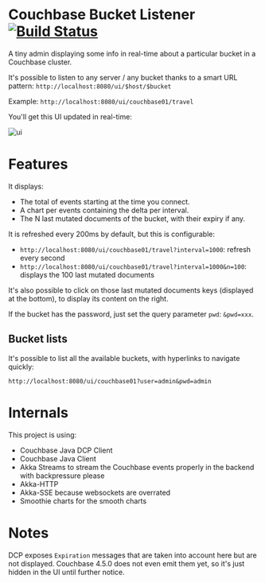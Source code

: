 # Couchbase Bucket Listener [![Build Status](https://travis-ci.org/chtefi/couchbase-bucket-listener.svg?branch=master)](https://travis-ci.org/chtefi/couchbase-bucket-listener)

A tiny admin displaying some info in real-time about a particular bucket in a Couchbase cluster.

It's possible to listen to any server / any bucket thanks to a smart URL pattern:
`http://localhost:8080/ui/$host/$bucket`

Example: `http://localhost:8080/ui/couchbase01/travel`

You'll get this UI updated in real-time:

![ui](ui.gif)

# Features

It displays:
- The total of events starting at the time you connect.
- A chart per events containing the delta per interval.
- The N last mutated documents of the bucket, with their expiry if any.

It is refreshed every 200ms by default, but this is configurable:
- `http://localhost:8080/ui/couchbase01/travel?interval=1000`: refresh every second
- `http://localhost:8080/ui/couchbase01/travel?interval=1000&n=100`: displays the 100 last mutated documents
 
It's also possible to click on those last mutated documents keys (displayed at the bottom), to display its content on the right.

If the bucket has the password, just set the query parameter `pwd`: `&pwd=xxx`.

## Bucket lists

It's possible to list all the available buckets, with hyperlinks to navigate quickly:

`http://localhost:8080/ui/couchbase01?user=admin&pwd=admin`

# Internals

This project is using:

- Couchbase Java DCP Client
- Couchbase Java Client
- Akka Streams to stream the Couchbase events properly in the backend with backpressure please 
- Akka-HTTP
- Akka-SSE because websockets are overrated
- Smoothie charts for the smooth charts

# Notes

DCP exposes `Expiration` messages that are taken into account here but are not displayed.
Couchbase 4.5.0 does not even emit them yet, so it's just hidden in the UI until further notice.
